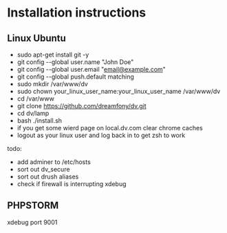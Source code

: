 # Installation instructions

## Linux Ubuntu

- sudo apt-get install git -y
- git config --global user.name "John Doe"
- git config --global user.email "email@example.com"
- git config --global push.default matching
- sudo mkdir /var/www/dv
- sudo chown your_linux_user_name:your_linux_user_name /var/www/dv
- cd /var/www
- git clone https://github.com/dreamfony/dv.git
- cd dv/lamp
- bash ./install.sh
- if you get some wierd page on local.dv.com clear chrome caches
- logout as your linux user and log back in to get zsh to work


todo:
 - add adminer to /etc/hosts
 - sort out dv_secure
 - sort out drush aliases
 - check if firewall is interrupting xdebug
 
## PHPSTORM
xdebug port 9001



